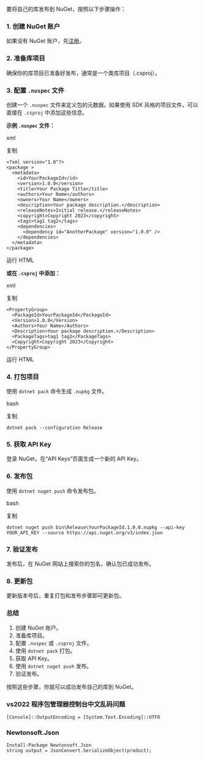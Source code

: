 要将自己的库发布到 NuGet，按照以下步骤操作：

### 1. 创建 NuGet 账户

如果没有 NuGet 账户，先[注册](https://www.nuget.org/users/account/LogOn?returnUrl=%2F)。

### 2. 准备库项目

确保你的库项目已准备好发布，通常是一个类库项目（.csproj）。

### 3. 配置 `.nuspec` 文件

创建一个 `.nuspec` 文件来定义包的元数据。如果使用 SDK 风格的项目文件，可以直接在 `.csproj` 中添加这些信息。

**示例 `.nuspec` 文件：**

xml

复制

```
<?xml version="1.0"?>
<package >
  <metadata>
    <id>YourPackageId</id>
    <version>1.0.0</version>
    <title>Your Package Title</title>
    <authors>Your Name</authors>
    <owners>Your Name</owners>
    <description>Your package description.</description>
    <releaseNotes>Initial release.</releaseNotes>
    <copyright>Copyright 2023</copyright>
    <tags>tag1 tag2</tags>
    <dependencies>
      <dependency id="AnotherPackage" version="1.0.0" />
    </dependencies>
  </metadata>
</package>
```



运行 HTML

**或在 `.csproj` 中添加：**

xml

复制

```
<PropertyGroup>
  <PackageId>YourPackageId</PackageId>
  <Version>1.0.0</Version>
  <Authors>Your Name</Authors>
  <Description>Your package description.</Description>
  <PackageTags>tag1 tag2</PackageTags>
  <Copyright>Copyright 2023</Copyright>
</PropertyGroup>
```



运行 HTML

### 4. 打包项目

使用 `dotnet pack` 命令生成 `.nupkg` 文件。

bash

复制

```
dotnet pack --configuration Release
```

### 5. 获取 API Key

登录 NuGet，在“API Keys”页面生成一个新的 API Key。

### 6. 发布包

使用 `dotnet nuget push` 命令发布包。

bash

复制

```
dotnet nuget push bin\Release\YourPackageId.1.0.0.nupkg --api-key YOUR_API_KEY --source https://api.nuget.org/v3/index.json
```

### 7. 验证发布

发布后，在 NuGet 网站上搜索你的包名，确认包已成功发布。

### 8. 更新包

更新版本号后，重复打包和发布步骤即可更新包。

### 总结

1. 创建 NuGet 账户。
2. 准备库项目。
3. 配置 `.nuspec` 或 `.csproj` 文件。
4. 使用 `dotnet pack` 打包。
5. 获取 API Key。
6. 使用 `dotnet nuget push` 发布。
7. 验证发布。

按照这些步骤，你就可以成功发布自己的库到 NuGet。

### vs2022 程序包管理器控制台中文乱码问题

```
[Console]::OutputEncoding = [System.Text.Encoding]::UTF8
```

### Newtonsoft.Json

```
Install-Package Newtonsoft.Json
string output = JsonConvert.SerializeObject(product); 
```

